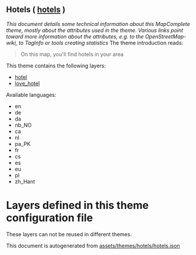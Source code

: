 [//]: # (WARNING: this file is automatically generated. Please find the sources at the bottom and edit those sources)

## Hotels ( [hotels](https://mapcomplete.org/hotels) )
_This document details some technical information about this MapComplete theme, mostly about the attributes used in the theme. Various links point toward more information about the attributes, e.g. to the OpenStreetMap-wiki, to TagInfo or tools creating statistics_
The theme introduction reads:

> On this map, you'll find hotels in your area

This theme contains the following layers:


 - [hotel](../Layers/hotel.md)
 - [love_hotel](../Layers/love_hotel.md)


Available languages:


 - en
 - de
 - da
 - nb_NO
 - ca
 - nl
 - pa_PK
 - fr
 - cs
 - es
 - eu
 - pl
 - zh_Hant


# Layers defined in this theme configuration file
These layers can not be reused in different themes.


This document is autogenerated from [assets/themes/hotels/hotels.json](https://github.com/pietervdvn/MapComplete/blob/develop/assets/themes/hotels/hotels.json)
